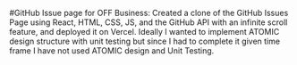 #GitHub Issue page for OFF Business:
Created a clone of the GitHub Issues Page using React, HTML, CSS, JS, and the GitHub API with an infinite scroll feature, and deployed it on Vercel. Ideally I wanted to implement ATOMIC design structure with unit testing but since I had to complete it given time frame I have not used ATOMIC design and Unit Testing.